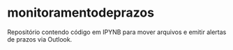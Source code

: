 # monitoramentodeprazos
Repositório contendo código em IPYNB para mover arquivos e emitir alertas de prazos via Outlook.
